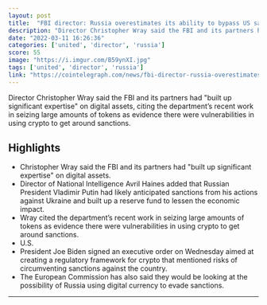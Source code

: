 ```yaml
---
layout: post
title:  "FBI director: Russia overestimates its ability to bypass US sanctions using crypto"
description: "Director Christopher Wray said the FBI and its partners had \"built up significant expertise\" on digital assets, citing the department’s recent work in seizing large amounts of tokens as evidence there were vulnerabilities in using crypto to get around sanctions."
date: "2022-03-11 16:26:36"
categories: ['united', 'director', 'russia']
score: 55
image: "https://i.imgur.com/B59ynXI.jpg"
tags: ['united', 'director', 'russia']
link: "https://cointelegraph.com/news/fbi-director-russia-overestimates-its-ability-to-bypass-us-sanctions-using-crypto"
---
```


Director Christopher Wray said the FBI and its partners had \"built up significant expertise\" on digital assets, citing the department’s recent work in seizing large amounts of tokens as evidence there were vulnerabilities in using crypto to get around sanctions.

## Highlights

- Christopher Wray said the FBI and its partners had "built up significant expertise" on digital assets.
- Director of National Intelligence Avril Haines added that Russian President Vladimir Putin had likely anticipated sanctions from his actions against Ukraine and built up a reserve fund to lessen the economic impact.
- Wray cited the department’s recent work in seizing large amounts of tokens as evidence there were vulnerabilities in using crypto to get around sanctions.
- U.S.
- President Joe Biden signed an executive order on Wednesday aimed at creating a regulatory framework for crypto that mentioned risks of circumventing sanctions against the country.
- The European Commission has also said they would be looking at the possibility of Russia using digital currency to evade sanctions.

---
